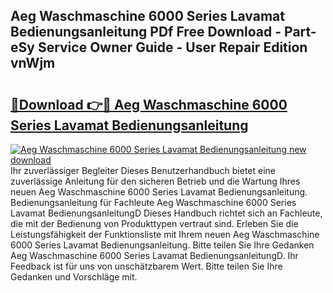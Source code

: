 ## Aeg Waschmaschine 6000 Series Lavamat Bedienungsanleitung PDf Free Download - Part-eSy Service Owner Guide - User Repair Edition vnWjm

# <h2><a href="http://df4rzuh.blite.top/?on=Aeg+Waschmaschine+6000+Series+Lavamat+Bedienungsanleitung">🔗Download 👉🔴 Aeg Waschmaschine 6000 Series Lavamat Bedienungsanleitung</a></h2>

[![Aeg Waschmaschine 6000 Series Lavamat Bedienungsanleitung new download](https://i.imgur.com/lujVjoI.png)](http://df4rzuh.blite.top/?on=Aeg+Waschmaschine+6000+Series+Lavamat+Bedienungsanleitung)
Ihr zuverlässiger Begleiter Dieses Benutzerhandbuch bietet eine zuverlässige Anleitung für den sicheren Betrieb und die Wartung Ihres neuen Aeg Waschmaschine 6000 Series Lavamat Bedienungsanleitung. Bedienungsanleitung für Fachleute Aeg Waschmaschine 6000 Series Lavamat BedienungsanleitungD Dieses Handbuch richtet sich an Fachleute, die mit der Bedienung von Produkttypen vertraut sind. Erleben Sie die Leistungsfähigkeit der Funktionsliste mit Ihrem neuen Aeg Waschmaschine 6000 Series Lavamat Bedienungsanleitung. Bitte teilen Sie Ihre Gedanken Aeg Waschmaschine 6000 Series Lavamat BedienungsanleitungD. Ihr Feedback ist für uns von unschätzbarem Wert. Bitte teilen Sie Ihre Gedanken und Vorschläge mit.
